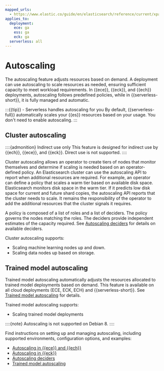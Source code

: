```yaml
---
mapped_urls:
  - https://www.elastic.co/guide/en/elasticsearch/reference/current/xpack-autoscaling.html
applies_to:
  deployment:
    ece: ga
    ess: ga
    eck: ga
  serverless: all
---
```


# Autoscaling

The autoscaling feature adjusts resources based on demand. A deployment can use autoscaling to scale resources as needed, ensuring sufficient capacity to meet workload requirements. In {{ece}}, {{eck}}, and {{ech}} deployments, autoscaling follows predefined policies, while in {{serverless-short}}, it is fully managed and automatic.

:::{{tip}} - Serverless handles autoscaling for you
By default, {{serverless-full}} automatically scales your {{es}} resources based on your usage. You don't need to enable autoscaling.
:::

## Cluster autoscaling

::::{admonition} Indirect use only 
This feature is designed for indirect use by {{ech}}, {{ece}}, and {{eck}}. Direct use is not supported.
::::

Cluster autoscaling allows an operator to create tiers of nodes that monitor themselves and determine if scaling is needed based on an operator-defined policy. An Elasticsearch cluster can use the autoscaling API to report when additional resources are required. For example, an operator can define a policy that scales a warm tier based on available disk space. Elasticsearch monitors disk space in the warm tier. If it predicts low disk space for current and future shard copies, the autoscaling API reports that the cluster needs to scale. It remains the responsibility of the operator to add the additional resources that the cluster signals it requires.

A policy is composed of a list of roles and a list of deciders. The policy governs the nodes matching the roles. The deciders provide independent estimates of the capacity required. See [Autoscaling deciders](../deploy-manage/autoscaling/autoscaling-deciders.md) for details on available deciders.

Cluster autoscaling supports:
* Scaling machine learning nodes up and down.
* Scaling data nodes up based on storage.

## Trained model autoscaling

Trained model autoscaling automatically adjusts the resources allocated to trained model deployments based on demand. This feature is available on all cloud deployments (ECE, ECK, ECH) and {{serverless-short}}. See [Trained model autoscaling](/deploy-manage/autoscaling/trained-model-autoscaling.md) for details.

Trained model autoscaling supports:
* Scaling trained model deployments

::::{note} 
Autoscaling is not supported on Debian 8.
::::

Find instructions on setting up and managing autoscaling, including supported environments, configuration options, and examples:

* [Autoscaling in {{ece}} and {{ech}}](/deploy-manage/autoscaling/autoscaling-in-ece-and-ech.md)
* [Autoscaling in {{eck}}](/deploy-manage/autoscaling/autoscaling-in-eck.md)
* [Autoscaling deciders](/deploy-manage/autoscaling/autoscaling-deciders.md)
* [Trained model autoscaling](/deploy-manage/autoscaling/trained-model-autoscaling.md)

